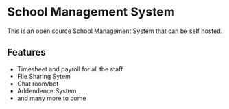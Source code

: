 # School Management System

This is an open source School Management System that can be self hosted. 

## Features
- Timesheet and payroll for all the staff
- Flie Sharing Sytem
- Chat room/bot
- Addendence System
- and many more to come
